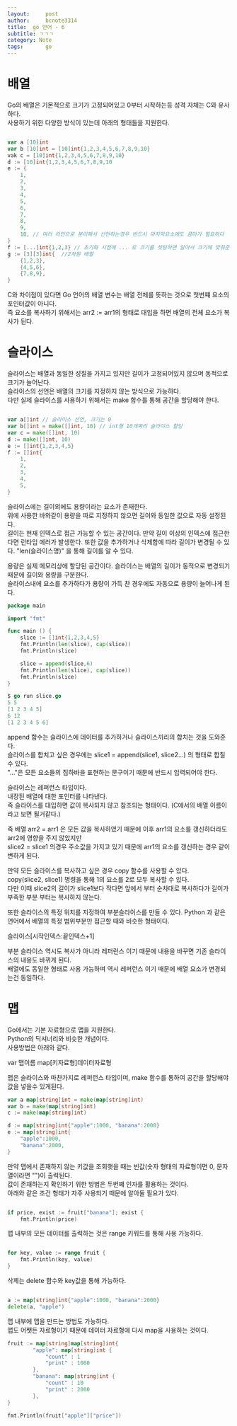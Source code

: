 ```yaml
---
layout:     post
author:     bcnote3314
title: 	go 언어 - 6
subtitle: ㄱㄱㄱ
category: Note
tags: 		go
---
```


# 배열

Go의 배열은 기몬적으로 크기가 고정되어있고 0부터 시작하는등 성격 자체는 C와 유사하다.  
사용하기 위한 다양한 방식이 있는데 아래의 형태들을 지원한다.  
```go

var a [10]int
var b [10]int = [10]int{1,2,3,4,5,6,7,8,9,10} 
vak c = [10]int{1,2,3,4,5,6,7,8,9,10}
d := [10]int{1,2,3,4,5,6,7,8,9,10
e := {
	1,
	2,
	3,
	4,
	5,
	6,
	7,
	8,
	9,
	10, // 여러 라인으로 분리해서 선언하는경우 반드시 마지막요소에도 콤마가 필요하다
}
f := [...]int{1,2,3} // 초기화 시점에 ... 로 크기를 셋팅하면 알아서 크기에 맞춰준다.
g := [3][3]int{  //2차원 배열
	{1,2,3},
	{4,5,6},
	{7,8,9},
}
```


C와 차이점이 있다면 Go 언어의 배열 변수는 배열 전체를 뜻하는 것으로 첫번쨰 요소의 포인터값이 아니다.  
즉 요소를 복사하기 위해서는 arr2 := arr1의 형태로 대입을 하면 배열의 전체 요소가 복사가 된다.  

# 슬라이스

슬라이스는 배열과 동일한 성질을 가지고 있지만 길이가 고정되어있지 않으며 동적으로 크기가 늘어난다.  
슬라이스의 선언은 배열의 크기를 지정하지 않는 방식으로 가능하다.  
다만 실제 슬라이스를 사용하기 위해서는 make 함수를 통해 공간을 할당해야 한다.


```go

var a[]int // 슬라이스 선언, 크기는 0
var b[]int = make([]int, 10) // int형 10개짜리 슬라이스 할당
var c = make([]int, 10)
d := make([]int, 10) 
e := []int{1,2,3,4,5}
f := []int{
	1,
	2,
	3,
	4,
	5,
}
```


슬라이스에는 길이외에도 용량이라는 요소가 존재한다.  
위에 사용한 바와같이 용량을 따로 지정하지 않으면 길이와 동일한 값으로 자동 설정된다.  
길이는 현재 인덱스로 접근 가능할 수 있는 공간이다.  만약 길이 이상의 인덱스에 접근한다면 런타임 에러가 발생한다.
또한 값을 추가하거나 삭제함에 따라 길이가 변경될 수 있다. "len(슬라이스명)" 을 통해 길이를 알 수 있다.  
  
용량은 실제 메모리상에 할당된 공간이다. 슬라이스는 배열의 길이가 동적으로 변경되기 때문에 길이와 용량을 구분한다.  
슬라이스내에 요소를 추가하다가 용량이 가득 찬 경우에도 자동으로 용량이 늘어나게 된다.  

```go
package main

import "fmt"

func main () {
    slice := []int{1,2,3,4,5}
    fmt.Println(len(slice), cap(slice))
    fmt.Println(slice)

    slice = append(slice,6)
    fmt.Println(len(slice), cap(slice))
    fmt.Println(slice)
}

$ go run slice.go
5 5
[1 2 3 4 5]
6 12
[1 2 3 4 5 6]

```

append 함수는 슬라이스에 데이터를 추가하거나 슬라이스끼리의 합치는 것을 도와준다.  
슬라이스를 합치고 싶은 경우에는 slice1 = append(slice1, slice2...) 의 형태로 합칠수 있다.  
"..."은 모든 요소들의 집하바을 표현하는 문구이기 때문에 반드시 입력되어야 한다.  


슬라이스는 레퍼런스 타입이다.  
내장된 배열에 대한 포인터를 나타낸다.  
즉 슬라이스를 대입하면 값이 복사되지 않고 참조되는 형태이다. (C에서의 배열 이름이라고 보면 될거같다.)

즉 배열 arr2 = arr1 은 모든 값을 복사하였기 때문에 이후 arr1의 요소를 갱신하더라도 arr2에 영향을 주지 않았지만  
slice2 = slice1 의경우 주소값을 가지고 있기 때문에 arr1의 요소를 갱신하는 경우 같이 변하게 된다.  

만약 모든 슬라이스를 복사하고 싶은 경우 copy 함수를 사용할 수 있다.  
copy(slice2, slice1) 명령을 통해 1의 요소를 2로 모두 복사할 수 있다.  
다만 이때 slice2의 길이가 slice1보다 작다면 앞에서 부터 순차대로 복사하다가 길이가 부족한 부분 부터는 복사하지 않는다.  

또한 슬라이스의 특정 위치를 지정하여 부분슬라이스를 만들 수 있다.
Python 과 같은 언어에서 배열의 특정 범위부분만 접근할 때와 비슷한 형태이다.  

슬라이스[시작인덱스:끝인덱스+1]

부분 슬라이스 역시도 복사가 아니라 레퍼런스 이기 때문에 내용을 바꾸면 기존 슬라이스의 내용도 바뀌게 된다.  
배열에도 동일한 형태로 사용 가능하며 역시 레퍼런스 이기 때문에 배열 요소가 변경되는건 동일하다.  

# 맵

Go에서는 기본 자료형으로 맵을 지원한다.  
Python의 딕셔너리와 비슷한 개념이다.  
사용방법은 아래와 같다.  

var 맵이름 map[키자료형]데이터자료형

맵은 슬라이스와 마찬가지로 레퍼런스 타입이며, make 함수를 통하여 공간을 할당해야 값을 넣을수 있게된다.  

```go
var a map[string]int = make(map[string]int)
var b = make(map[string]int)
c := make(map[string]int)

d := map[string]int{"apple":1000, "banana":2000}
e := map[string]int{
	"apple":1000,
	"banana":2000,
}
```

만약 맵에서 존재하지 않는 키값을 조회햇을 때는 빈값(숫자 형태의 자료형이면 0, 문자열이라면 "")이 출력된다.  
값이 존재하는지 확인하기 위한 방법은 두번쨰 인자를 활용하는 것이다.  
아래와 같은 조건 형태가 자주 사용되기 때문에 알아둘 필요가 있다.  

```go

if price, exist := fruit["banana"]; exist {
	fmt.Println(price)
```

맵 내부의 모든 데이터를 출력하는 것은 range 키워드를 통해 사용 가능하다.  

```go

for key, value := range fruit {
	fmt.Println(key, value)
}

```

삭제는 delete 함수와 key값을 통해 가능하다.


```go

a := map[string]int{"apple":1000, "banana":2000}
delete(a, "apple")

```

맵 내부에 맵을 만드는 방법도 가능하다.  
맵도 어쨋든 자료형이기 때문에 데이터 자료형에 다시 map을 사용하는 것이다.

```go
fruit := map[string]map[string]int{
		"apple": map[string]int {
			"count" : 1
			"print" : 1000
		},
		"banana": map[string]int {
			"count" : 10
			"print" : 2000
		},
}

fmt.Println(fruit["apple"]["price"])

```